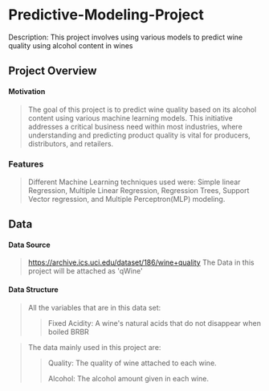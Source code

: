 # Predictive-Modeling-Project
Description: 
This project involves using various models to predict wine quality using alcohol content in wines

## Project Overview
#### Motivation
>The goal of this project is to predict wine quality based on its alcohol content using various machine learning models. This initiative addresses a critical business need within most industries, where understanding and predicting product quality is vital for producers, distributors, and retailers.
### Features
>Different Machine Learning techniques used were: Simple linear Regression, Multiple Linear Regression, Regression Trees, Support Vector regression, and Multiple Perceptron(MLP) modeling.
## Data
#### Data Source
>https://archive.ics.uci.edu/dataset/186/wine+quality
>The Data in this project will be attached as 'qWine'
#### Data Structure
>All the variables that are in this data set:
>>Fixed Acidity: A wine's natural acids that do not disappear when boiled
>>BRBR <br>

>The data mainly used in this project are: <br>
>>Quality: The quality of wine attached to each wine.
>>
>>Alcohol: The alcohol amount given in each wine.


